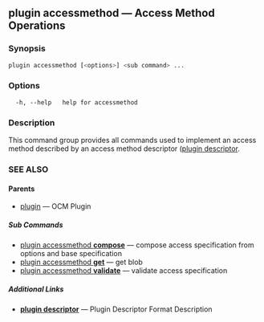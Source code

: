 ## plugin accessmethod &mdash; Access Method Operations

### Synopsis

```sh
plugin accessmethod [<options>] <sub command> ...
```

### Options

```
  -h, --help   help for accessmethod
```

### Description
This command group provides all commands used to implement an access method
described by an access method descriptor ([plugin descriptor](plugin_descriptor.md).
### SEE ALSO

#### Parents

* [plugin](plugin.md)	 &mdash; OCM Plugin


##### Sub Commands

* [plugin accessmethod <b>compose</b>](plugin_accessmethod_compose.md)	 &mdash; compose access specification from options and base specification
* [plugin accessmethod <b>get</b>](plugin_accessmethod_get.md)	 &mdash; get blob
* [plugin accessmethod <b>validate</b>](plugin_accessmethod_validate.md)	 &mdash; validate access specification



##### Additional Links

* [<b>plugin descriptor</b>](plugin_descriptor.md)	 &mdash; Plugin Descriptor Format Description


